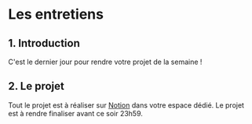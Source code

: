 # Les entretiens

## 1. Introduction
C'est le dernier jour pour rendre votre projet de la semaine !

## 2. Le projet
Tout le projet est à réaliser sur [Notion](https://thp-entrepreneurs.notion.site/PROMO-2-e8bef48d6ad546d1928b32934c4cdfb4) dans votre espace dédié.
Le projet est à rendre finaliser avant ce soir 23h59.

